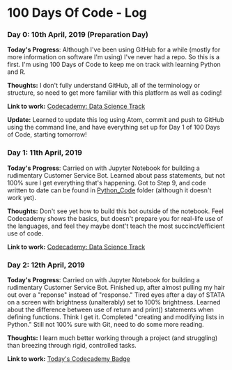 # 100 Days Of Code - Log

### Day 0: 10th April, 2019 (Preparation Day)


**Today's Progress**: Although I've been using GitHub for a while (mostly for more information on software I'm using) I've never had a repo. So this is a first. I'm using 100 Days of Code to keep me on track with learning Python and R.

**Thoughts:** I don't fully understand GitHub, all of the terminology or structure, so need to get more familiar with this platform as well as coding!

**Link to work:** [Codecademy: Data Science Track](https://www.codecademy.com/learn/paths/data-science)

**Update:** Learned to update this log using Atom, commit and push to GitHub using the command line, and have everything set up for Day 1 of 100 Days of Code, starting tomorrow!

### Day 1: 11th April, 2019


**Today's Progress**: Carried on with Jupyter Notebook for building a rudimentary Customer Service Bot. Learned about pass statements, but not 100% sure I get everything that's happening. Got to Step 9, and code written to date can be found in [Python_Code](https://github.com/KerryAnderson/100-days-of-code/tree/master/Python_Code) folder (although it doesn't work yet).

**Thoughts:** Don't see yet how to build this bot outside of the notebook. Feel Codecademy shows the basics, but doesn't prepare you for real-life use of the languages, and feel they maybe dont't teach the most succinct/efficient use of code.

**Link to work:** [Codecademy: Data Science Track](https://www.codecademy.com/learn/paths/data-science)

### Day 2: 12th April, 2019


**Today's Progress**: Carried on with Jupyter Notebook for building a rudimentary Customer Service Bot. Finished up, after almost pulling my hair out over a "reponse" instead of "response." Tired eyes after a day of STATA on a screen with brightness (unalterably) set to 100% brightness. Learned about the difference between use of return and print() statements when defining functions. Think I get it. Completed "creating and modifying lists in Python." Still not 100% sure with Git, need to do some more reading.

**Thoughts:** I learn much better working through a project (and struggling) than breezing through rigid, controlled tasks.

**Link to work:** [Today's Codecademy Badge](https://www.codecademy.com/users/KezzaBallz/achievements)